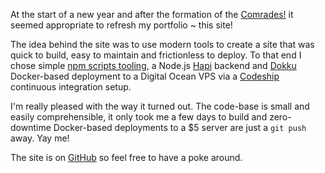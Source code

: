 At the start of a new year and after the formation of the [Comrades!](http://www.madebycomrades.com)
it seemed appropriate to refresh my portfolio ~ this site!

The idea behind the site was to use modern tools to create a site that was quick to build, easy to
maintain and frictionless to deploy. To that end I chose simple
[npm scripts tooling](http://blog.keithcirkel.co.uk/how-to-use-npm-as-a-build-tool/),
a Node.js [Hapi](https://github.com/hapijs/hapi) backend and
[Dokku](https://github.com/progrium/dokku) Docker-based deployment to a Digital Ocean VPS via a
[Codeship](https://codeship.com) continuous integration setup.

I'm really pleased with the way it turned out. The code-base is small and easily comprehensible, it
only took me a few days to build and zero-downtime Docker-based deployments to a $5 server are just
a `git push` away. Yay me!

The site is on [GitHub](https://github.com/jedrichards/www.seisaku.co.uk) so feel free to have a
poke around.

